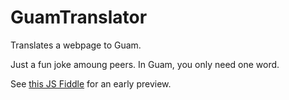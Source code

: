 # GuamTranslator
Translates a webpage to Guam.

Just a fun joke amoung peers. In Guam, you only need one word.

See [this JS Fiddle](https://jsfiddle.net/ToothlessRebel/9dx64Lqq/) for an early preview.
